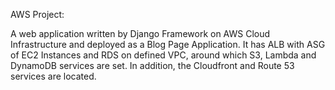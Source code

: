 AWS Project: 

A web application written by Django Framework on AWS Cloud Infrastructure and deployed as a Blog Page Application. It has ALB with ASG of EC2 Instances and RDS on defined VPC, around which S3, Lambda and DynamoDB services are set. In addition, the Cloudfront and Route 53 services are located.
